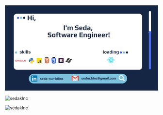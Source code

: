 
![logo](https://github.com/sedaklnc/sedaklnc/blob/main/github.jpg)

<p align="left">
</p>

<p><img align="left" src="https://github-readme-stats.vercel.app/api/top-langs?username=sedaklnc&show_icons=true&theme=tokyonight&title_color=207178&text_color=a00f5c&locale=en&layout=compact" alt="sedaklnc" width='469px' /></p> 
<br>
<p><img align="left" src="https://github-readme-streak-stats.herokuapp.com/?user=sedaklnc&theme=dark" alt="sedaklnc"  width='469'/></p>



  

